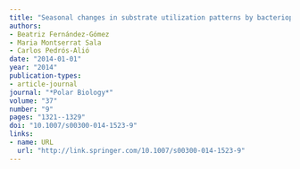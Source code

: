 ```yaml
---
title: "Seasonal changes in substrate utilization patterns by bacterioplankton in the Amundsen Gulf (western Arctic)"
authors:
- Beatriz Fernández-Gómez
- Maria Montserrat Sala
- Carlos Pedrós-Alió
date: "2014-01-01"
year: "2014"
publication-types:
- article-journal
journal: "*Polar Biology*"
volume: "37"
number: "9"
pages: "1321--1329"
doi: "10.1007/s00300-014-1523-9"
links:
- name: URL
  url: "http://link.springer.com/10.1007/s00300-014-1523-9"
---
```

